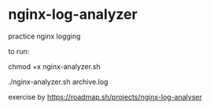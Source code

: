 # nginx-log-analyzer

practice nginx logging

to run:

chmod +x nginx-analyzer.sh

./nginx-analyzer.sh archive.log

exercise by https://roadmap.sh/projects/nginx-log-analyser

